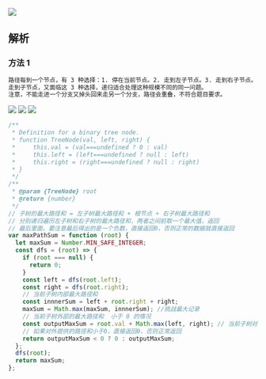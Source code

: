 ![](https://output66.oss-cn-beijing.aliyuncs.com/img/20220226100905.png)

## 解析

### 方法 1

```md
路径每到一个节点，有 3 种选择：1. 停在当前节点。2. 走到左子节点。3. 走到右子节点。
走到子节点，又面临这 3 种选择，递归适合处理这种规模不同的同一问题。
注意，不能走进一个分支又掉头回来走另一个分支，路径会重叠，不符合题目要求。
```

![](https://output66.oss-cn-beijing.aliyuncs.com/img/20220226105454.png)
![](https://output66.oss-cn-beijing.aliyuncs.com/img/20220226105541.png)
![](https://output66.oss-cn-beijing.aliyuncs.com/img/20220226111112.png)

```js
/**
 * Definition for a binary tree node.
 * function TreeNode(val, left, right) {
 *     this.val = (val===undefined ? 0 : val)
 *     this.left = (left===undefined ? null : left)
 *     this.right = (right===undefined ? null : right)
 * }
 */
/**
 * @param {TreeNode} root
 * @return {number}
 */
// 子树的最大路径和 = 左子树最大路径和 + 根节点 + 右子树最大路径和
// 分别递归遍历左子树和右子树的最大路径和，两者之间前取一个最大值，返回
// 最后里面，要注意最后得出的是一个负数，直接返回0，否则正常的数据就直接返回
var maxPathSum = function (root) {
  let maxSum = Number.MIN_SAFE_INTEGER;
  const dfs = (root) => {
    if (root === null) {
      return 0;
    }
    const left = dfs(root.left);
    const right = dfs(root.right);
    // 当前子树内部最大路径和
    const innnerSum = left + root.right + right;
    maxSum = Math.max(maxSum, innnerSum); //挑战最大记录
    // 当前子树外部的最大路径和  小于 0 的情况
    const outputMaxSum = root.val + Math.max(left, right); // 当前子树对外提供的路径和
    // 如果对外提供的路径和小于0，直接返回0，否则正常返回
    return outputMaxSum < 0 ? 0 : outputMaxSum;
  };
  dfs(root);
  return maxSum;
};
```
